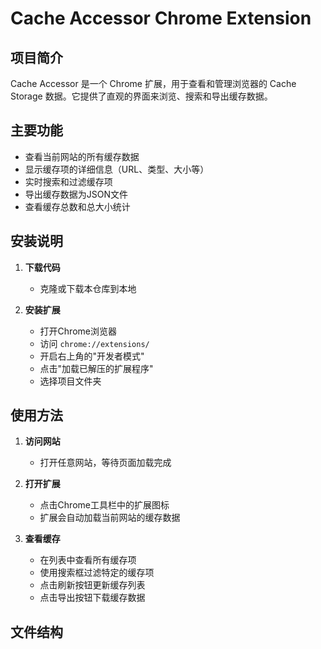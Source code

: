 # Cache Accessor Chrome Extension

## 项目简介
Cache Accessor 是一个 Chrome 扩展，用于查看和管理浏览器的 Cache Storage 数据。它提供了直观的界面来浏览、搜索和导出缓存数据。

## 主要功能
- 查看当前网站的所有缓存数据
- 显示缓存项的详细信息（URL、类型、大小等）
- 实时搜索和过滤缓存项
- 导出缓存数据为JSON文件
- 查看缓存总数和总大小统计

## 安装说明
1. **下载代码**
   - 克隆或下载本仓库到本地

2. **安装扩展**
   - 打开Chrome浏览器
   - 访问 `chrome://extensions/`
   - 开启右上角的"开发者模式"
   - 点击"加载已解压的扩展程序"
   - 选择项目文件夹

## 使用方法
1. **访问网站**
   - 打开任意网站，等待页面加载完成

2. **打开扩展**
   - 点击Chrome工具栏中的扩展图标
   - 扩展会自动加载当前网站的缓存数据

3. **查看缓存**
   - 在列表中查看所有缓存项
   - 使用搜索框过滤特定的缓存项
   - 点击刷新按钮更新缓存列表
   - 点击导出按钮下载缓存数据

## 文件结构